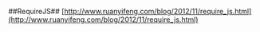 ##RequireJS##
[http://www.ruanyifeng.com/blog/2012/11/require_js.html](http://www.ruanyifeng.com/blog/2012/11/require_js.html)